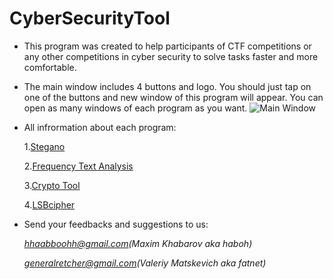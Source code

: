 # CyberSecurityTool

* This program was created to help participants of CTF competitions or any other competitions in cyber security to solve tasks faster and more comfortable.
* The main window includes 4 buttons and logo. You should just tap on one of the buttons and new window of this program will appear. You can open as many windows of each program as you want. ![Main Window](https://docs.google.com/uc?id=1HI6VlWyN9-CAD8vO4N8ECEfchxYwKN_G)

* All infrormation about each program:

  1.[Stegano](Stegano/Stegano.md)
  
  2.[Frequency Text Analysis](FrequencyTextAnalysis/FrequencyTextAnalysis.md)

  3.[Crypto Tool](CryptoTool/CryptoTool.md)
   
  4.[LSBcipher](LSBcipher/LSBcipher.md)
   
* Send your feedbacks and suggestions to us:

  *hhaabboohh@gmail.com(Maxim Khabarov aka haboh)*

  *generalretcher@gmail.com(Valeriy Matskevich aka fatnet)*
